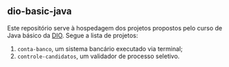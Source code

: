 ## dio-basic-java
Este repositório serve à hospedagem dos projetos propostos pelo curso de Java básico da 
[DIO](https://github.com/digitalinnovationone).
Segue a lista de projetos:
1. `conta-banco`, um sistema bancário executado via terminal;
2. `controle-candidatos`, um validador de processo seletivo.